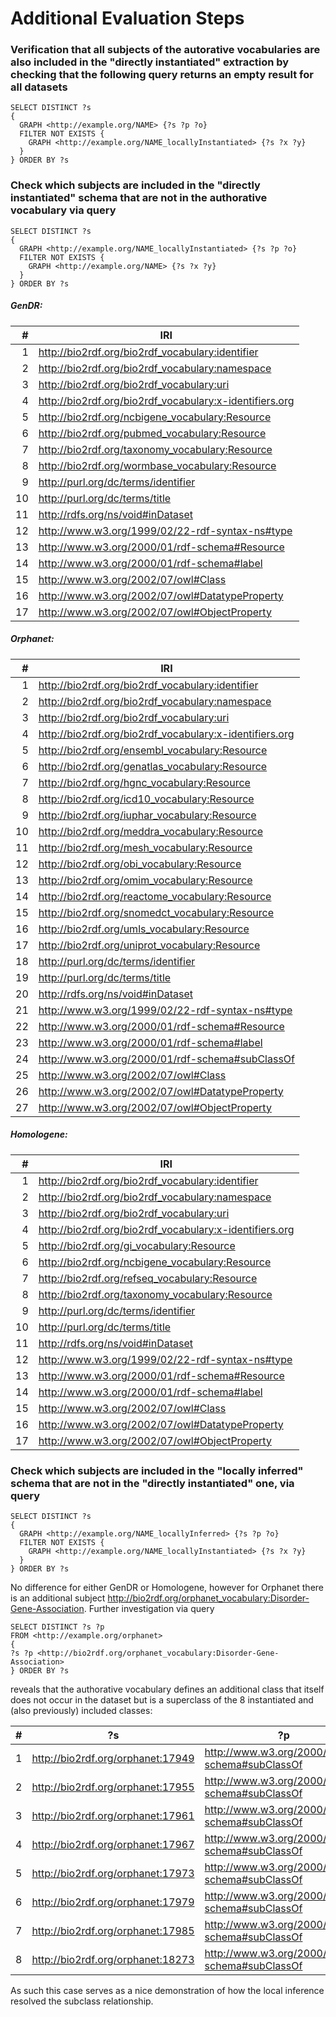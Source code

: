 # Additional Evaluation Steps

### Verification that all subjects of the autorative vocabularies are also included in the "directly instantiated" extraction by checking that the following query returns an empty result for all datasets
```
SELECT DISTINCT ?s
{
  GRAPH <http://example.org/NAME> {?s ?p ?o}
  FILTER NOT EXISTS {
  	GRAPH <http://example.org/NAME_locallyInstantiated> {?s ?x ?y}
  }
} ORDER BY ?s
```


### Check which subjects are included in the "directly instantiated" schema that are not in the authorative vocabulary via query
```
SELECT DISTINCT ?s
{
  GRAPH <http://example.org/NAME_locallyInstantiated> {?s ?p ?o}
  FILTER NOT EXISTS {
  	GRAPH <http://example.org/NAME> {?s ?x ?y}
  }
} ORDER BY ?s
```

##### GenDR:
\#	 | IRI
-------: | -------------------------------------
1	 | <http://bio2rdf.org/bio2rdf_vocabulary:identifier>
2	 | <http://bio2rdf.org/bio2rdf_vocabulary:namespace>
3	 | <http://bio2rdf.org/bio2rdf_vocabulary:uri>
4	 | <http://bio2rdf.org/bio2rdf_vocabulary:x-identifiers.org>
5	 | <http://bio2rdf.org/ncbigene_vocabulary:Resource>
6	 | <http://bio2rdf.org/pubmed_vocabulary:Resource>
7	 | <http://bio2rdf.org/taxonomy_vocabulary:Resource>
8	 | <http://bio2rdf.org/wormbase_vocabulary:Resource>
9	 | <http://purl.org/dc/terms/identifier>
10	 | <http://purl.org/dc/terms/title>
11	 | <http://rdfs.org/ns/void#inDataset>
12	 | <http://www.w3.org/1999/02/22-rdf-syntax-ns#type>
13	 | <http://www.w3.org/2000/01/rdf-schema#Resource>
14	 | <http://www.w3.org/2000/01/rdf-schema#label>
15	 | <http://www.w3.org/2002/07/owl#Class>
16	 | <http://www.w3.org/2002/07/owl#DatatypeProperty>
17	 | <http://www.w3.org/2002/07/owl#ObjectProperty>

##### Orphanet:
\#	 | IRI
-------: | -------------------------------------
1	 | <http://bio2rdf.org/bio2rdf_vocabulary:identifier>
2	 | <http://bio2rdf.org/bio2rdf_vocabulary:namespace>
3	 | <http://bio2rdf.org/bio2rdf_vocabulary:uri>
4	 | <http://bio2rdf.org/bio2rdf_vocabulary:x-identifiers.org>
5	 | <http://bio2rdf.org/ensembl_vocabulary:Resource>
6	 | <http://bio2rdf.org/genatlas_vocabulary:Resource>
7	 | <http://bio2rdf.org/hgnc_vocabulary:Resource>
8	 | <http://bio2rdf.org/icd10_vocabulary:Resource>
9	 | <http://bio2rdf.org/iuphar_vocabulary:Resource>
10	 | <http://bio2rdf.org/meddra_vocabulary:Resource>
11	 | <http://bio2rdf.org/mesh_vocabulary:Resource>
12	 | <http://bio2rdf.org/obi_vocabulary:Resource>
13	 | <http://bio2rdf.org/omim_vocabulary:Resource>
14	 | <http://bio2rdf.org/reactome_vocabulary:Resource>
15	 | <http://bio2rdf.org/snomedct_vocabulary:Resource>
16	 | <http://bio2rdf.org/umls_vocabulary:Resource>
17	 | <http://bio2rdf.org/uniprot_vocabulary:Resource>
18	 | <http://purl.org/dc/terms/identifier>
19	 | <http://purl.org/dc/terms/title>
20	 | <http://rdfs.org/ns/void#inDataset>
21	 | <http://www.w3.org/1999/02/22-rdf-syntax-ns#type>
22	 | <http://www.w3.org/2000/01/rdf-schema#Resource>
23	 | <http://www.w3.org/2000/01/rdf-schema#label>
24	 | <http://www.w3.org/2000/01/rdf-schema#subClassOf>
25	 | <http://www.w3.org/2002/07/owl#Class>
26	 | <http://www.w3.org/2002/07/owl#DatatypeProperty>
27	 | <http://www.w3.org/2002/07/owl#ObjectProperty>

##### Homologene:
\#	 | IRI
-------: | -------------------------------------
1	 | <http://bio2rdf.org/bio2rdf_vocabulary:identifier>
2	 | <http://bio2rdf.org/bio2rdf_vocabulary:namespace>
3	 | <http://bio2rdf.org/bio2rdf_vocabulary:uri>
4	 | <http://bio2rdf.org/bio2rdf_vocabulary:x-identifiers.org>
5	 | <http://bio2rdf.org/gi_vocabulary:Resource>
6	 | <http://bio2rdf.org/ncbigene_vocabulary:Resource>
7	 | <http://bio2rdf.org/refseq_vocabulary:Resource>
8	 | <http://bio2rdf.org/taxonomy_vocabulary:Resource>
9	 | <http://purl.org/dc/terms/identifier>
10	 | <http://purl.org/dc/terms/title>
11	 | <http://rdfs.org/ns/void#inDataset>
12	 | <http://www.w3.org/1999/02/22-rdf-syntax-ns#type>
13	 | <http://www.w3.org/2000/01/rdf-schema#Resource>
14	 | <http://www.w3.org/2000/01/rdf-schema#label>
15	 | <http://www.w3.org/2002/07/owl#Class>
16	 | <http://www.w3.org/2002/07/owl#DatatypeProperty>
17	 | <http://www.w3.org/2002/07/owl#ObjectProperty>


### Check which subjects are included in the "locally inferred" schema that are not in the "directly instantiated" one, via query
```
SELECT DISTINCT ?s
{
  GRAPH <http://example.org/NAME_locallyInferred> {?s ?p ?o}
  FILTER NOT EXISTS {
  	GRAPH <http://example.org/NAME_locallyInstantiated> {?s ?x ?y}
  }
} ORDER BY ?s
```

No difference for either GenDR or Homologene, however for Orphanet there is an additional subject <http://bio2rdf.org/orphanet_vocabulary:Disorder-Gene-Association>. Further investigation via query
```
SELECT DISTINCT ?s ?p
FROM <http://example.org/orphanet>
{
?s ?p <http://bio2rdf.org/orphanet_vocabulary:Disorder-Gene-Association>
} ORDER BY ?s
```
reveals that the authorative vocabulary defines an additional class that itself does not occur in the dataset but is a superclass of the 8 instantiated and (also previously) included classes: 

\#	 | ?s                                    | ?p
-------: | ------------------------------------- | -------------------------------------
1	 | <http://bio2rdf.org/orphanet:17949>	 | <http://www.w3.org/2000/01/rdf-schema#subClassOf>
2	 | <http://bio2rdf.org/orphanet:17955>	 | <http://www.w3.org/2000/01/rdf-schema#subClassOf>
3	 | <http://bio2rdf.org/orphanet:17961>	 | <http://www.w3.org/2000/01/rdf-schema#subClassOf>
4	 | <http://bio2rdf.org/orphanet:17967>	 | <http://www.w3.org/2000/01/rdf-schema#subClassOf>
5	 | <http://bio2rdf.org/orphanet:17973>	 | <http://www.w3.org/2000/01/rdf-schema#subClassOf>
6	 | <http://bio2rdf.org/orphanet:17979>	 | <http://www.w3.org/2000/01/rdf-schema#subClassOf>
7	 | <http://bio2rdf.org/orphanet:17985>	 | <http://www.w3.org/2000/01/rdf-schema#subClassOf>
8	 | <http://bio2rdf.org/orphanet:18273>	 | <http://www.w3.org/2000/01/rdf-schema#subClassOf>

As such this case serves as a nice demonstration of how the local inference resolved the subclass relationship.

